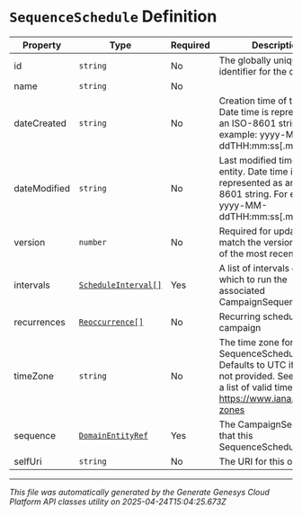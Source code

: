 # `SequenceSchedule` Definition

| Property | Type | Required | Description |
|----------|------|----------|-------------|
| id | `string` | No | The globally unique identifier for the object. |
| name | `string` | No |  |
| dateCreated | `string` | No | Creation time of the entity. Date time is represented as an ISO-8601 string. For example: yyyy-MM-ddTHH:mm:ss[.mmm]Z |
| dateModified | `string` | No | Last modified time of the entity. Date time is represented as an ISO-8601 string. For example: yyyy-MM-ddTHH:mm:ss[.mmm]Z |
| version | `number` | No | Required for updates, must match the version number of the most recent update |
| intervals | [`ScheduleInterval[]`](scheduleinterval-definition.md) | Yes | A list of intervals during which to run the associated CampaignSequence. |
| recurrences | [`Reoccurrence[]`](reoccurrence-definition.md) | No | Recurring schedules of the campaign |
| timeZone | `string` | No | The time zone for this SequenceSchedule. Defaults to UTC if empty or not provided. See here for a list of valid time zones https://www.iana.org/time-zones |
| sequence | [`DomainEntityRef`](domainentityref-definition.md) | Yes | The CampaignSequence that this SequenceSchedule is for. |
| selfUri | `string` | No | The URI for this object |

---

*This file was automatically generated by the Generate Genesys Cloud Platform API classes utility on 2025-04-24T15:04:25.673Z*